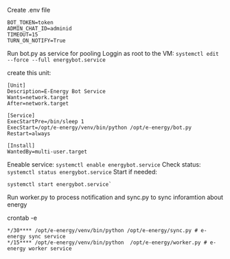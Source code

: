 Create .env file
```
BOT_TOKEN=token
ADMIN_CHAT_ID=adminid
TIMEOUT=15
TURN_ON_NOTIFY=True
```

Run bot.py as service for pooling
Loggin as root to the VM:
  `systemctl edit --force --full energybot.service`

create this unit:
```
[Unit]
Description=E-Energy Bot Service
Wants=network.target
After=network.target

[Service]
ExecStartPre=/bin/sleep 1
ExecStart=/opt/e-energy/venv/bin/python /opt/e-energy/bot.py
Restart=always

[Install]
WantedBy=multi-user.target

```
Eneable service:
`systemctl enable energybot.service`
Check status:
`systemctl status energybot.service`
Start if needed:

```
systemctl start energybot.service`
```



Run worker.py to process notification  and sync.py to sync inforamtion about energy

crontab -e
```
*/30**** /opt/e-energy/venv/bin/python /opt/e-energy/sync.py # e-energy sync service
*/15**** /opt/e-energy/venv/bin/python  /opt/e-energy/worker.py # e-energy worker service
```
